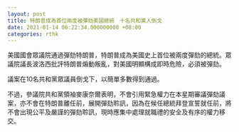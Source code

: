 ```yaml
---
layout: post
title: 特朗普成為首位兩度被彈劾美國總統　十名共和黨人倒戈
date: 2021-01-14 06:22:34.000000000 +08:00
categories: rthk
---
```


美國國會眾議院通過彈劾特朗普，特朗普成為美國史上首位被兩度彈劾的總統。眾議院議長波洛西批評特朗普煽動叛亂，對美國明顯構成即時危險，必須被彈劾。

議案在10名共和黨眾議員倒戈下，以簡單多數得到通過。

不過，參議院共和黨領袖麥康奈爾表明，不會引用緊急權力在本星期審議彈劾議案，亦不會在特朗普離任前，展開彈劾聆訊，因為在候任總統拜登宣誓就任前，將不會出現公平及嚴謹的彈劾聆訊，現時應集中處理就職禮的安全及有序的權力移交。
